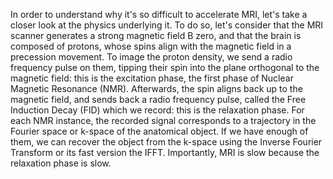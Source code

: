 In order to understand why it's so difficult to accelerate MRI, let's take a closer look at the physics underlying it.
To do so, let's consider that the MRI scanner generates a strong magnetic field B zero, and that the brain is composed of protons, whose spins align with the magnetic field in a precession movement.
To image the proton density, we send a radio frequency pulse on them, tipping their spin into the plane orthogonal to the magnetic field: this is the excitation phase, the first phase of Nuclear Magnetic Resonance (NMR).
Afterwards, the spin aligns back up to the magnetic field, and sends back a radio frequency pulse, called the Free Induction Decay (FID) which we record: this is the relaxation phase.
For each NMR instance, the recorded signal corresponds to a trajectory in the Fourier space or k-space of the anatomical object.
If we have enough of them, we can recover the object from the k-space using the Inverse Fourier Transform or its fast version the IFFT.
Importantly, MRI is slow because the relaxation phase is slow.
